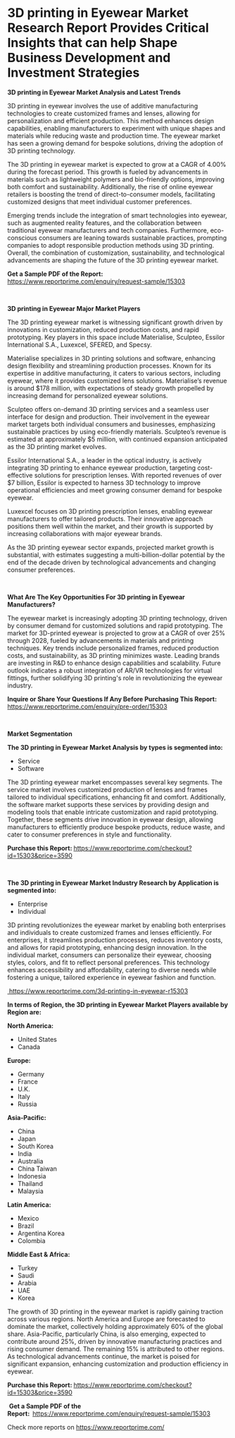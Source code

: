 <p><h1>3D printing in Eyewear Market Research Report Provides Critical Insights that can help Shape Business Development and Investment Strategies</h1></p><p><strong>3D printing in Eyewear Market Analysis and Latest Trends</strong></p>
<p><p>3D printing in eyewear involves the use of additive manufacturing technologies to create customized frames and lenses, allowing for personalization and efficient production. This method enhances design capabilities, enabling manufacturers to experiment with unique shapes and materials while reducing waste and production time. The eyewear market has seen a growing demand for bespoke solutions, driving the adoption of 3D printing technology.</p><p>The 3D printing in eyewear market is expected to grow at a CAGR of 4.00% during the forecast period. This growth is fueled by advancements in materials such as lightweight polymers and bio-friendly options, improving both comfort and sustainability. Additionally, the rise of online eyewear retailers is boosting the trend of direct-to-consumer models, facilitating customized designs that meet individual customer preferences.</p><p>Emerging trends include the integration of smart technologies into eyewear, such as augmented reality features, and the collaboration between traditional eyewear manufacturers and tech companies. Furthermore, eco-conscious consumers are leaning towards sustainable practices, prompting companies to adopt responsible production methods using 3D printing. Overall, the combination of customization, sustainability, and technological advancements are shaping the future of the 3D printing eyewear market.</p></p>
<p><strong>Get a Sample PDF of the Report:&nbsp;</strong> <a href="https://www.reportprime.com/enquiry/request-sample/15303?utm_campaign=2938&utm_medium=2&utm_source=Github&utm_content=ia&utm_term=20032025&utm_id=3d-printing-in-eyewear">https://www.reportprime.com/enquiry/request-sample/15303</a></p>
<p>&nbsp;</p>
<p><strong>3D printing in Eyewear Major Market Players</strong></p>
<p><p>The 3D printing eyewear market is witnessing significant growth driven by innovations in customization, reduced production costs, and rapid prototyping. Key players in this space include Materialise, Sculpteo, Essilor International S.A., Luxexcel, SFERED, and Specsy.</p><p>Materialise specializes in 3D printing solutions and software, enhancing design flexibility and streamlining production processes. Known for its expertise in additive manufacturing, it caters to various sectors, including eyewear, where it provides customized lens solutions. Materialise’s revenue is around $178 million, with expectations of steady growth propelled by increasing demand for personalized eyewear solutions.</p><p>Sculpteo offers on-demand 3D printing services and a seamless user interface for design and production. Their involvement in the eyewear market targets both individual consumers and businesses, emphasizing sustainable practices by using eco-friendly materials. Sculpteo’s revenue is estimated at approximately $5 million, with continued expansion anticipated as the 3D printing market evolves.</p><p>Essilor International S.A., a leader in the optical industry, is actively integrating 3D printing to enhance eyewear production, targeting cost-effective solutions for prescription lenses. With reported revenues of over $7 billion, Essilor is expected to harness 3D technology to improve operational efficiencies and meet growing consumer demand for bespoke eyewear.</p><p>Luxexcel focuses on 3D printing prescription lenses, enabling eyewear manufacturers to offer tailored products. Their innovative approach positions them well within the market, and their growth is supported by increasing collaborations with major eyewear brands.</p><p>As the 3D printing eyewear sector expands, projected market growth is substantial, with estimates suggesting a multi-billion-dollar potential by the end of the decade driven by technological advancements and changing consumer preferences.</p></p>
<p>&nbsp;</p>
<p><strong>What Are The Key Opportunities For 3D printing in Eyewear Manufacturers?</strong></p>
<p><p>The eyewear market is increasingly adopting 3D printing technology, driven by consumer demand for customized solutions and rapid prototyping. The market for 3D-printed eyewear is projected to grow at a CAGR of over 25% through 2028, fueled by advancements in materials and printing techniques. Key trends include personalized frames, reduced production costs, and sustainability, as 3D printing minimizes waste. Leading brands are investing in R&D to enhance design capabilities and scalability. Future outlook indicates a robust integration of AR/VR technologies for virtual fittings, further solidifying 3D printing's role in revolutionizing the eyewear industry.</p></p>
<p><strong>Inquire or Share Your Questions If Any Before Purchasing This Report:</strong> <a href="https://www.reportprime.com/enquiry/pre-order/15303?utm_campaign=2938&utm_medium=2&utm_source=Github&utm_content=ia&utm_term=20032025&utm_id=3d-printing-in-eyewear">https://www.reportprime.com/enquiry/pre-order/15303</a></p>
<p>&nbsp;</p>
<p><strong>Market Segmentation</strong></p>
<p><strong>The 3D printing in Eyewear Market Analysis by types is segmented into:</strong></p>
<p><ul><li>Service</li><li>Software</li></ul></p>
<p><p>The 3D printing eyewear market encompasses several key segments. The service market involves customized production of lenses and frames tailored to individual specifications, enhancing fit and comfort. Additionally, the software market supports these services by providing design and modeling tools that enable intricate customization and rapid prototyping. Together, these segments drive innovation in eyewear design, allowing manufacturers to efficiently produce bespoke products, reduce waste, and cater to consumer preferences in style and functionality.</p></p>
<p><strong>Purchase this Report:&nbsp;</strong><a href="https://www.reportprime.com/checkout?id=15303&price=3590&utm_campaign=2938&utm_medium=2&utm_source=Github&utm_content=ia&utm_term=20032025&utm_id=3d-printing-in-eyewear">https://www.reportprime.com/checkout?id=15303&price=3590</a></p>
<p>&nbsp;</p>
<p><strong>The 3D printing in Eyewear Market Industry Research by Application is segmented into:</strong></p>
<p><ul><li>Enterprise</li><li>Individual</li></ul></p>
<p><p>3D printing revolutionizes the eyewear market by enabling both enterprises and individuals to create customized frames and lenses efficiently. For enterprises, it streamlines production processes, reduces inventory costs, and allows for rapid prototyping, enhancing design innovation. In the individual market, consumers can personalize their eyewear, choosing styles, colors, and fit to reflect personal preferences. This technology enhances accessibility and affordability, catering to diverse needs while fostering a unique, tailored experience in eyewear fashion and function.</p></p>
<p><a href="https://www.reportprime.com/3d-printing-in-eyewear-r15303?utm_campaign=2938&utm_medium=2&utm_source=Github&utm_content=ia&utm_term=20032025&utm_id=3d-printing-in-eyewear">&nbsp;https://www.reportprime.com/3d-printing-in-eyewear-r15303</a></p>
<p><strong>In terms of Region, the 3D printing in Eyewear Market Players available by Region are:</strong></p>
<p>
    <p> <strong> North America: </strong>
        <ul>
            <li>United States</li>
            <li>Canada</li>
        </ul>
        </p> 
    <p> <strong> Europe: </strong>
        <ul>
            <li>Germany</li>
            <li>France</li>
            <li>U.K.</li>
            <li>Italy</li>
            <li>Russia</li>
        </ul>
        </p> 
    <p> <strong> Asia-Pacific: </strong>
        <ul>
            <li>China</li>
            <li>Japan</li>
            <li>South Korea</li>
            <li>India</li>
            <li>Australia</li>
            <li>China Taiwan</li>
            <li>Indonesia</li>
            <li>Thailand</li>
            <li>Malaysia</li>
        </ul>
        </p> 
    <p> <strong> Latin America: </strong>
        <ul>
            <li>Mexico</li>
            <li>Brazil</li>
            <li>Argentina Korea</li>
            <li>Colombia</li>
        </ul>
        </p> 
    <p> <strong> Middle East & Africa: </strong>
        <ul>
            <li>Turkey</li>
            <li>Saudi</li>
            <li>Arabia</li>
            <li>UAE</li>
            <li>Korea</li>
        </ul>
    </p>
    </p>
<p><p>The growth of 3D printing in the eyewear market is rapidly gaining traction across various regions. North America and Europe are forecasted to dominate the market, collectively holding approximately 60% of the global share. Asia-Pacific, particularly China, is also emerging, expected to contribute around 25%, driven by innovative manufacturing practices and rising consumer demand. The remaining 15% is attributed to other regions. As technological advancements continue, the market is poised for significant expansion, enhancing customization and production efficiency in eyewear.</p></p>
<p><strong>Purchase this Report: </strong><a href="https://www.reportprime.com/checkout?id=15303&price=3590&utm_campaign=2938&utm_medium=2&utm_source=Github&utm_content=ia&utm_term=20032025&utm_id=3d-printing-in-eyewear">https://www.reportprime.com/checkout?id=15303&price=3590</a></p>
<p>&nbsp;<strong>Get a Sample PDF of the Report:&nbsp;&nbsp;</strong><a href="https://www.reportprime.com/enquiry/request-sample/15303?utm_campaign=2938&utm_medium=2&utm_source=Github&utm_content=ia&utm_term=20032025&utm_id=3d-printing-in-eyewear">https://www.reportprime.com/enquiry/request-sample/15303</a></p>
<p><strong></strong></p>
<p>Check more reports on <a href="https://www.reportprime.com/?utm_campaign=2938&utm_medium=2&utm_source=Github&utm_content=ia&utm_term=20032025&utm_id=3d-printing-in-eyewear">https://www.reportprime.com/</a></p>